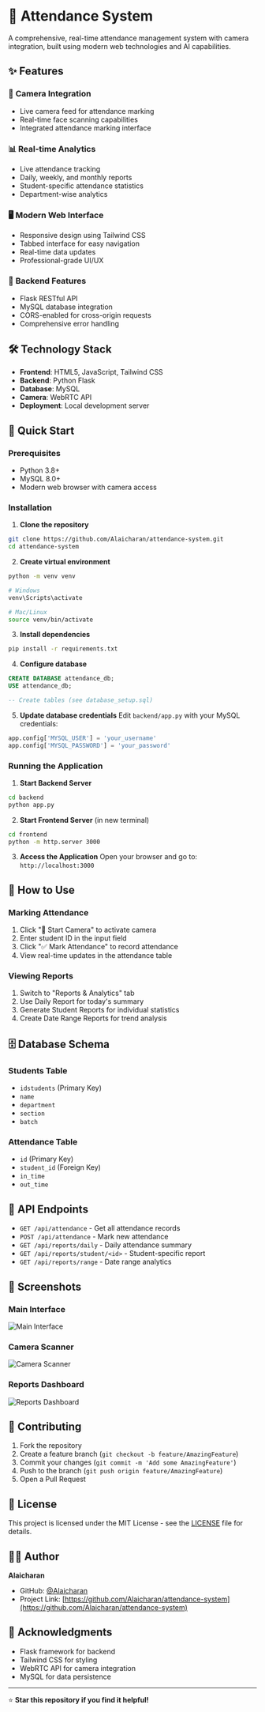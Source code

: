 # 🎯 Attendance System

A comprehensive, real-time attendance management system with camera integration, built using modern web technologies and AI capabilities.

## ✨ Features

### 🎥 **Camera Integration**
- Live camera feed for attendance marking
- Real-time face scanning capabilities
- Integrated attendance marking interface

### 📊 **Real-time Analytics**
- Live attendance tracking
- Daily, weekly, and monthly reports
- Student-specific attendance statistics
- Department-wise analytics

### 🖥️ **Modern Web Interface**
- Responsive design using Tailwind CSS
- Tabbed interface for easy navigation
- Real-time data updates
- Professional-grade UI/UX

### 🔧 **Backend Features**
- Flask RESTful API
- MySQL database integration
- CORS-enabled for cross-origin requests
- Comprehensive error handling

## 🛠️ Technology Stack

- **Frontend**: HTML5, JavaScript, Tailwind CSS
- **Backend**: Python Flask
- **Database**: MySQL
- **Camera**: WebRTC API
- **Deployment**: Local development server

## 🚀 Quick Start

### Prerequisites
- Python 3.8+
- MySQL 8.0+
- Modern web browser with camera access

### Installation

1. **Clone the repository**
```bash
git clone https://github.com/Alaicharan/attendance-system.git
cd attendance-system
```

2. **Create virtual environment**
```bash
python -m venv venv

# Windows
venv\Scripts\activate

# Mac/Linux
source venv/bin/activate
```

3. **Install dependencies**
```bash
pip install -r requirements.txt
```

4. **Configure database**
```sql
CREATE DATABASE attendance_db;
USE attendance_db;

-- Create tables (see database_setup.sql)
```

5. **Update database credentials**
Edit `backend/app.py` with your MySQL credentials:
```python
app.config['MYSQL_USER'] = 'your_username'
app.config['MYSQL_PASSWORD'] = 'your_password'
```

### Running the Application

1. **Start Backend Server**
```bash
cd backend
python app.py
```

2. **Start Frontend Server** (in new terminal)
```bash
cd frontend
python -m http.server 3000
```

3. **Access the Application**
Open your browser and go to: `http://localhost:3000`

## 📱 How to Use

### **Marking Attendance**
1. Click "🚀 Start Camera" to activate camera
2. Enter student ID in the input field
3. Click "✅ Mark Attendance" to record attendance
4. View real-time updates in the attendance table

### **Viewing Reports**
1. Switch to "Reports & Analytics" tab
2. Use Daily Report for today's summary
3. Generate Student Reports for individual statistics
4. Create Date Range Reports for trend analysis

## 🗄️ Database Schema

### Students Table
- `idstudents` (Primary Key)
- `name`
- `department`
- `section`
- `batch`

### Attendance Table
- `id` (Primary Key)
- `student_id` (Foreign Key)
- `in_time`
- `out_time`

## 🔌 API Endpoints

- `GET /api/attendance` - Get all attendance records
- `POST /api/attendance` - Mark new attendance
- `GET /api/reports/daily` - Daily attendance summary
- `GET /api/reports/student/<id>` - Student-specific report
- `GET /api/reports/range` - Date range analytics

## 🎨 Screenshots

### Main Interface
![Main Interface](screenshots/main-interface.png)

### Camera Scanner
![Camera Scanner](screenshots/camera-scanner.png)

### Reports Dashboard
![Reports Dashboard](screenshots/reports-dashboard.png)

## 🤝 Contributing

1. Fork the repository
2. Create a feature branch (`git checkout -b feature/AmazingFeature`)
3. Commit your changes (`git commit -m 'Add some AmazingFeature'`)
4. Push to the branch (`git push origin feature/AmazingFeature`)
5. Open a Pull Request

## 📝 License

This project is licensed under the MIT License - see the [LICENSE](LICENSE) file for details.

## 👨‍💻 Author

**Alaicharan**
- GitHub: [@Alaicharan](https://github.com/Alaicharan)
- Project Link: [https://github.com/Alaicharan/attendance-system](https://github.com/Alaicharan/attendance-system)

## 🙏 Acknowledgments

- Flask framework for backend
- Tailwind CSS for styling
- WebRTC API for camera integration
- MySQL for data persistence

---

⭐ **Star this repository if you find it helpful!**

